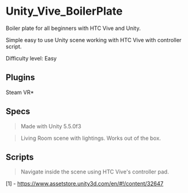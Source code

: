 # Unity_Vive_BoilerPlate

Boiler plate for all beginners with HTC Vive and Unity.

Simple easy to use Unity scene working with HTC Vive with controller script.

Difficulty level: Easy

## **Plugins**

Steam VR*

## **Specs**
>Made with Unity 5.5.0f3

>Living Room scene with lightings. Works out of the box.


## **Scripts**
>Navigate inside the scene using HTC Vive's controller pad.




[1] - https://www.assetstore.unity3d.com/en/#!/content/32647
